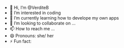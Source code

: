 - 👋 Hi, I’m @VerditeB
- 👀 I’m interested in coding
- 🌱 I’m currently learning how to develope my own apps
- 💞️ I’m looking to collaborate on ...
- 📫 How to reach me ...
- 😄 Pronouns: she/ her
- ⚡ Fun fact: 

<!---
VerditeB/VerditeB is a ✨ special ✨ repository because its `README.md` (this file) appears on your GitHub profile.
You can click the Preview link to take a look at your changes.
--->
